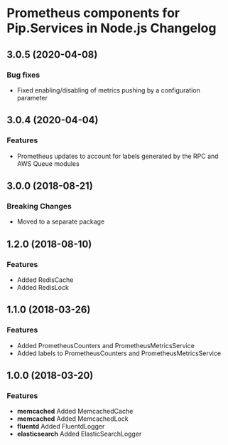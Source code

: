 # Prometheus components for Pip.Services in Node.js Changelog


## <a name="3.0.5"></a> 3.0.5 (2020-04-08) 

### Bug fixes
* Fixed enabling/disabling of metrics pushing by a configuration parameter

## <a name="3.0.4"></a> 3.0.4 (2020-04-04) 

### Features
* Prometheus updates to account for labels generated by the RPC and AWS Queue modules

## <a name="3.0.0"></a> 3.0.0 (2018-08-21) 

### Breaking Changes
* Moved to a separate package

## <a name="1.2.0"></a> 1.2.0 (2018-08-10) 

### Features
* Added RedisCache
* Added RedisLock

## <a name="1.1.0"></a> 1.1.0 (2018-03-26) 

### Features
* Added PrometheusCounters and PrometheusMetricsService
* Added labels to PrometheusCounters and PrometheusMetricsService

## <a name="1.0.0"></a> 1.0.0 (2018-03-20) 

### Features
* **memcached** Added MemcachedCache
* **memcached** Added MemcachedLock
* **fluentd** Added FluentdLogger
* **elasticsearch** Added ElasticSearchLogger

